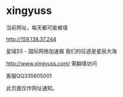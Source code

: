 # xingyuss


当前网址，每天都可能被墙


http://159.138.37.244



星域SS - 国际网络加速器 我们的征途是星辰大海

http://www.xingyuss.com/  需翻墙访问

客服QQ335605001

此页面仅作网址通知。

